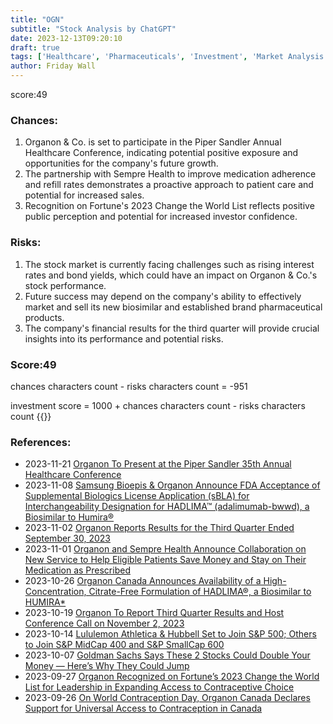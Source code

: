 ```yaml
---
title: "OGN"
subtitle: "Stock Analysis by ChatGPT"
date: 2023-12-13T09:20:10
draft: true
tags: ['Healthcare', 'Pharmaceuticals', 'Investment', 'Market Analysis', 'Business Strategy']
author: Friday Wall
---
```


score:49
### Chances:
1. Organon & Co. is set to participate in the Piper Sandler Annual Healthcare Conference, indicating potential positive exposure and opportunities for the company's future growth.
2. The partnership with Sempre Health to improve medication adherence and refill rates demonstrates a proactive approach to patient care and potential for increased sales.
3. Recognition on Fortune's 2023 Change the World List reflects positive public perception and potential for increased investor confidence.
### Risks:
1. The stock market is currently facing challenges such as rising interest rates and bond yields, which could have an impact on Organon & Co.'s stock performance.
2. Future success may depend on the company's ability to effectively market and sell its new biosimilar and established brand pharmaceutical products.
3. The company's financial results for the third quarter will provide crucial insights into its performance and potential risks.
### Score:49
chances characters count - risks characters count = -951

investment score = 1000 + chances characters count - risks characters count
{{<tradingview symbol="NYSE:OGN">}}
### References:
- 2023-11-21 [Organon To Present at the Piper Sandler 35th Annual Healthcare Conference](https://finance.yahoo.com/news/organon-present-piper-sandler-35th-123000958.html)
- 2023-11-08 [Samsung Bioepis & Organon Announce FDA Acceptance of Supplemental Biologics License Application (sBLA) for Interchangeability Designation for HADLIMA™ (adalimumab-bwwd), a Biosimilar to Humira®](https://finance.yahoo.com/news/samsung-bioepis-organon-announce-fda-211500723.html)
- 2023-11-02 [Organon Reports Results for the Third Quarter Ended September 30, 2023](https://finance.yahoo.com/news/organon-reports-results-third-quarter-113000289.html)
- 2023-11-01 [Organon and Sempre Health Announce Collaboration on New Service to Help Eligible Patients Save Money and Stay on Their Medication as Prescribed](https://finance.yahoo.com/news/organon-sempre-health-announce-collaboration-113000567.html)
- 2023-10-26 [Organon Canada Announces Availability of a High-Concentration, Citrate-Free Formulation of HADLIMA®, a Biosimilar to HUMIRA*](https://finance.yahoo.com/news/organon-canada-announces-availability-high-110000229.html)
- 2023-10-19 [Organon To Report Third Quarter Results and Host Conference Call on November 2, 2023](https://finance.yahoo.com/news/organon-report-third-quarter-results-113000181.html)
- 2023-10-14 [Lululemon Athletica & Hubbell Set to Join S&P 500; Others to Join S&P MidCap 400 and S&P SmallCap 600](https://finance.yahoo.com/news/lululemon-athletica-hubbell-set-join-220200677.html)
- 2023-10-07 [Goldman Sachs Says These 2 Stocks Could Double Your Money — Here’s Why They Could Jump](https://finance.yahoo.com/news/goldman-sachs-says-2-stocks-190709824.html)
- 2023-09-27 [Organon Recognized on Fortune’s 2023 Change the World List for Leadership in Expanding Access to Contraceptive Choice](https://finance.yahoo.com/news/organon-recognized-fortune-2023-change-113000227.html)
- 2023-09-26 [On World Contraception Day, Organon Canada Declares Support for Universal Access to Contraception in Canada](https://finance.yahoo.com/news/world-contraception-day-organon-canada-110100696.html)


                